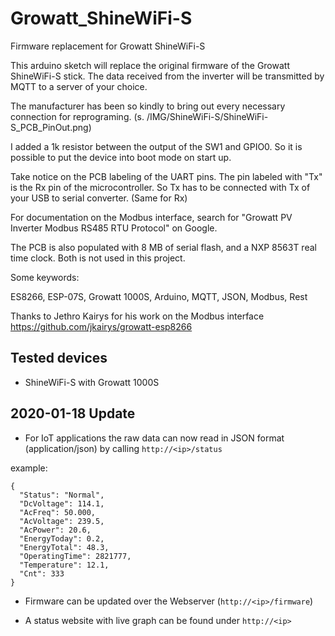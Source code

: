 # Growatt_ShineWiFi-S
Firmware replacement for Growatt ShineWiFi-S

This arduino sketch will replace the original firmware of the Growatt ShineWiFi-S stick.
The data received from the inverter will be transmitted by MQTT to a server of your choice.

The manufacturer has been so kindly to bring out every necessary connection for reprograming. (s. /IMG/ShineWiFi-S/ShineWiFi-S_PCB_PinOut.png)

I added a 1k resistor between the output of the SW1 and GPIO0. So it is possible to put the device into boot mode on start up.

Take notice on the PCB labeling of the UART pins. The pin labeled with "Tx" is the Rx pin of the microcontroller. So Tx has to be connected with Tx of your USB to serial converter. (Same for Rx)

For documentation on the Modbus interface, search for "Growatt PV Inverter Modbus RS485 RTU Protocol" on Google.

The PCB is also populated with 8 MB of serial flash, and a NXP 8563T real time clock. Both is not used in this project.

Some keywords:

ES8266, ESP-07S, Growatt 1000S, Arduino, MQTT, JSON, Modbus, Rest

Thanks to Jethro Kairys for his work on the Modbus interface
https://github.com/jkairys/growatt-esp8266

## Tested devices
* ShineWiFi-S with Growatt 1000S

## 2020-01-18 Update

+ For IoT applications the raw data can now read in JSON format (application/json) by calling `http://<ip>/status`

example:

    {
      "Status": "Normal",
      "DcVoltage": 114.1,
      "AcFreq": 50.000,
      "AcVoltage": 239.5,
      "AcPower": 20.6,
      "EnergyToday": 0.2,
      "EnergyTotal": 48.3,
      "OperatingTime": 2821777,
      "Temperature": 12.1,
      "Cnt": 333
    }


* Firmware can be updated over the Webserver (`http://<ip>/firmware`)
  
* A status website with live graph can be found under `http://<ip>`


